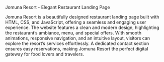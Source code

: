 Jomuna Resort - Elegant Restaurant Landing Page

Jomuna Resort is a beautifully designed restaurant landing page built with HTML, CSS, and JavaScript, offering a seamless and engaging user experience. The website features a clean and modern design, highlighting the restaurant’s ambiance, menu, and special offers. With smooth animations, responsive navigation, and an intuitive layout, visitors can explore the resort’s services effortlessly. A dedicated contact section ensures easy reservations, making Jomuna Resort the perfect digital gateway for food lovers and travelers.
